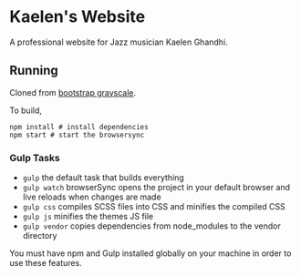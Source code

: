 # Kaelen's Website

A professional website for Jazz musician Kaelen Ghandhi.

## Running

Cloned from [bootstrap grayscale](git@github.com:BlackrockDigital/startbootstrap-grayscale.git).

To build,
```
npm install # install dependencies
npm start # start the browsersync
```

### Gulp Tasks

- `gulp` the default task that builds everything
- `gulp watch` browserSync opens the project in your default browser and live reloads when changes are made
- `gulp css` compiles SCSS files into CSS and minifies the compiled CSS
- `gulp js` minifies the themes JS file
- `gulp vendor` copies dependencies from node_modules to the vendor directory

You must have npm and Gulp installed globally on your machine in order to use these features.

